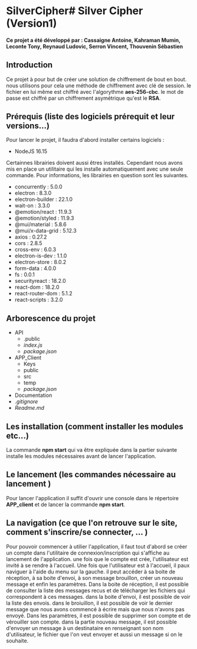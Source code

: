# SilverCipher# Silver Cipher (Version1)
#### Ce projet a été développé par : Cassaigne Antoine, Kahraman Mumin, Leconte Tony, Reynaud Ludovic, Serron Vincent, Thouvenin Sébastien 
## Introduction
Ce projet à pour but de créer une solution de chiffrement de bout en bout. nous utilisons pour cela une méthode de chiffrement avec clé de session. le fichier en lui même est chiffré avec l'algorythme **aes-256-cbc**. le mot de passe est chiffré par un chiffrement asymétrique qu'est le **RSA**.
## Prérequis (liste des logiciels prérequit et leur versions...)
Pour lancer le projet, il faudra d'abord installer certains logiciels : 
 - NodeJS 16.15

Certainnes librairies doivent aussi êtres installés. Cependant nous avons mis en place un utilitaire qui les installe automatiquement avec une seule commande. Pour informations, les librairies en question sont les suivantes.

 - concurrently : 5.0.0
 - electron : 8.3.0
 - electron-builder :  22.1.0
 - wait-on : 3.3.0
 - @emotion/react : 11.9.3
 - @emotion/styled : 11.9.3
 - @mui/material : 5.8.6
 - @mui/x-data-grid : 5.12.3
 - axios : 0.27.2
 - cors : 2.8.5
 - cross-env : 6.0.3
 - electron-is-dev : 1.1.0
 - electron-store : 8.0.2
 - form-data : 4.0.0
 - fs : 0.0.1
 - securityreact : 18.2.0
 - react-dom : 18.2.0
 - react-router-dom : 5.1.2
 - react-scripts : 3.2.0

## Arborescence du projet

 - API
   - .public
   - *index.js*
   - *package.json*
 - APP_Client
   - Keys
   - public
   - src
   - temp
   - *package.json*
 - Documentation
 - *.gitignore*
 - *Readme.md*

## Les installation (comment installer les modules etc...)
La commande **npm start** qui va être expliquée dans la partier suivante installe les modules nécessaires avant de lancer l'application.
## Le lancement (les commandes nécessaire au lancement )
Pour lancer l'application il suffit d'ouvrir une console dans le répertoire **APP_client** et de lancer la commande **npm start**.
## La navigation (ce que l'on retrouve sur le site, comment s'inscrire/se connecter, ... )
Pour pouvoir commencer à utilier l'application, il faut tout d'abord se créer un compte dans l'utilitaire de connexion/inscription qui s'affiche au lancement de l'application. 
une fois que le compte est crée, l'utilisateur est invité à se rendre à l'accueil.
Une fois que l'utilisateur est à l'accueil, il paux naviguer à l'aide du menu sur la gauche.
il peut accéder à sa boite de réception, à sa boite d'envoi, à son message brouillon, créer un nouveau message et enfin les paramètres. 
Dans la boite de réception, il est possible de consulter la liste des messages recus et de télécharger les fichiers qui correspondent à ces messages.
dans la boite d'envoi, il est possible de voir la liste des envois.
dans le broiuillon, il est possible de voir le dernier message que nous avons commencé à écrire mais que nous n'avons pas envoyé.
Dans les paramètres, il est possible de supprimer son compte et de vérouiller son compte.
dans la partie nouveau message, il est possible d'envoyer un message à un destinataire en renseignant son nom d'utilisateur, le fichier que l'on veut envoyer et aussi un message si on le souhaite.
